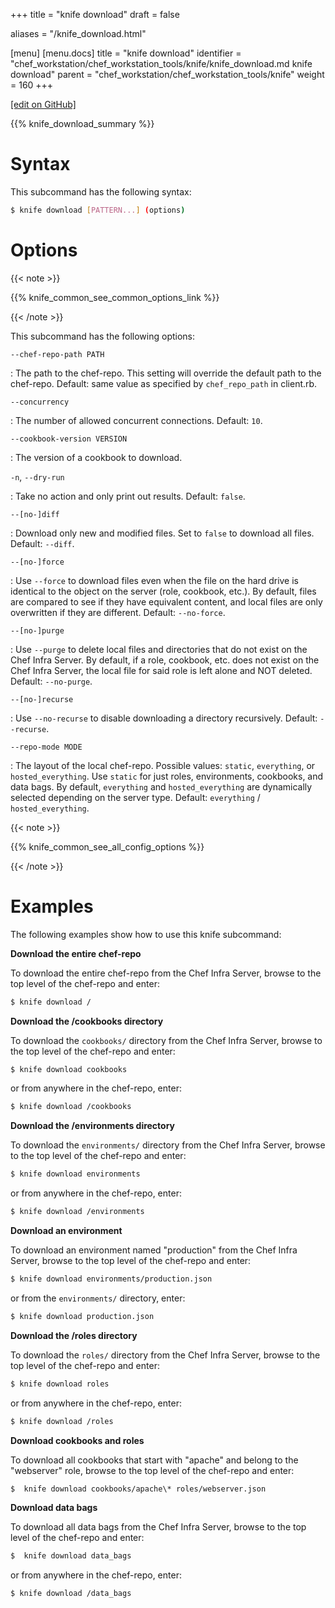 +++
title = "knife download"
draft = false

aliases = "/knife_download.html"

[menu]
  [menu.docs]
    title = "knife download"
    identifier = "chef_workstation/chef_workstation_tools/knife/knife_download.md knife download"
    parent = "chef_workstation/chef_workstation_tools/knife"
    weight = 160
+++    

[\[edit on GitHub\]](https://github.com/chef/chef-web-docs/blob/master/content/knife_download.md)

{{% knife_download_summary %}}

Syntax
======

This subcommand has the following syntax:

``` bash
$ knife download [PATTERN...] (options)
```

Options
=======

{{< note >}}

{{% knife_common_see_common_options_link %}}

{{< /note >}}

This subcommand has the following options:

`--chef-repo-path PATH`

:   The path to the chef-repo. This setting will override the default
    path to the chef-repo. Default: same value as specified by
    `chef_repo_path` in client.rb.

`--concurrency`

:   The number of allowed concurrent connections. Default: `10`.

`--cookbook-version VERSION`

:   The version of a cookbook to download.

`-n`, `--dry-run`

:   Take no action and only print out results. Default: `false`.

`--[no-]diff`

:   Download only new and modified files. Set to `false` to download all
    files. Default: `--diff`.

`--[no-]force`

:   Use `--force` to download files even when the file on the hard drive
    is identical to the object on the server (role, cookbook, etc.). By
    default, files are compared to see if they have equivalent content,
    and local files are only overwritten if they are different. Default:
    `--no-force`.

`--[no-]purge`

:   Use `--purge` to delete local files and directories that do not
    exist on the Chef Infra Server. By default, if a role, cookbook,
    etc. does not exist on the Chef Infra Server, the local file for
    said role is left alone and NOT deleted. Default: `--no-purge`.

`--[no-]recurse`

:   Use `--no-recurse` to disable downloading a directory recursively.
    Default: `--recurse`.

`--repo-mode MODE`

:   The layout of the local chef-repo. Possible values: `static`,
    `everything`, or `hosted_everything`. Use `static` for just roles,
    environments, cookbooks, and data bags. By default, `everything` and
    `hosted_everything` are dynamically selected depending on the server
    type. Default: `everything` / `hosted_everything`.

{{< note >}}

{{% knife_common_see_all_config_options %}}

{{< /note >}}

Examples
========

The following examples show how to use this knife subcommand:

**Download the entire chef-repo**

To download the entire chef-repo from the Chef Infra Server, browse to
the top level of the chef-repo and enter:

``` bash
$ knife download /
```

**Download the /cookbooks directory**

To download the `cookbooks/` directory from the Chef Infra Server,
browse to the top level of the chef-repo and enter:

``` bash
$ knife download cookbooks
```

or from anywhere in the chef-repo, enter:

``` bash
$ knife download /cookbooks
```

**Download the /environments directory**

To download the `environments/` directory from the Chef Infra Server,
browse to the top level of the chef-repo and enter:

``` bash
$ knife download environments
```

or from anywhere in the chef-repo, enter:

``` bash
$ knife download /environments
```

**Download an environment**

To download an environment named "production" from the Chef Infra
Server, browse to the top level of the chef-repo and enter:

``` bash
$ knife download environments/production.json
```

or from the `environments/` directory, enter:

``` bash
$ knife download production.json
```

**Download the /roles directory**

To download the `roles/` directory from the Chef Infra Server, browse to
the top level of the chef-repo and enter:

``` bash
$ knife download roles
```

or from anywhere in the chef-repo, enter:

``` bash
$ knife download /roles
```

**Download cookbooks and roles**

To download all cookbooks that start with "apache" and belong to the
"webserver" role, browse to the top level of the chef-repo and enter:

``` bash
$  knife download cookbooks/apache\* roles/webserver.json
```

**Download data bags**

To download all data bags from the Chef Infra Server, browse to the top
level of the chef-repo and enter:

``` bash
$  knife download data_bags
```

or from anywhere in the chef-repo, enter:

``` bash
$ knife download /data_bags
```
